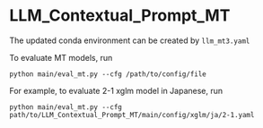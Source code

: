 # LLM_Contextual_Prompt_MT
The updated conda environment can be created by ```llm_mt3.yaml``` 

To evaluate MT models, run
```
python main/eval_mt.py --cfg /path/to/config/file
```

For example, to evaluate 2-1 xglm model in Japanese, run
```
python main/eval_mt.py --cfg path/to/LLM_Contextual_Prompt_MT/main/config/xglm/ja/2-1.yaml
```
